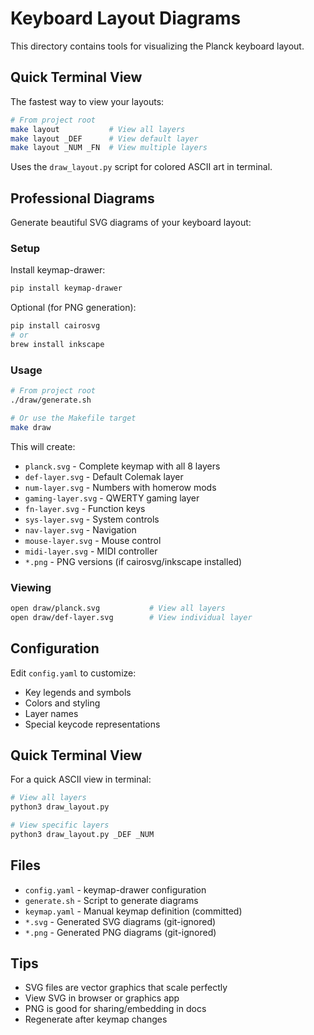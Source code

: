 # Keyboard Layout Diagrams

This directory contains tools for visualizing the Planck keyboard layout.

## Quick Terminal View

The fastest way to view your layouts:

```bash
# From project root
make layout           # View all layers
make layout _DEF      # View default layer
make layout _NUM _FN  # View multiple layers
```

Uses the `draw_layout.py` script for colored ASCII art in terminal.

## Professional Diagrams

Generate beautiful SVG diagrams of your keyboard layout:

### Setup

Install keymap-drawer:

```bash
pip install keymap-drawer
```

Optional (for PNG generation):
```bash
pip install cairosvg
# or
brew install inkscape
```

### Usage

```bash
# From project root
./draw/generate.sh

# Or use the Makefile target
make draw
```

This will create:
- `planck.svg` - Complete keymap with all 8 layers
- `def-layer.svg` - Default Colemak layer
- `num-layer.svg` - Numbers with homerow mods
- `gaming-layer.svg` - QWERTY gaming layer
- `fn-layer.svg` - Function keys
- `sys-layer.svg` - System controls
- `nav-layer.svg` - Navigation
- `mouse-layer.svg` - Mouse control
- `midi-layer.svg` - MIDI controller
- `*.png` - PNG versions (if cairosvg/inkscape installed)

### Viewing

```bash
open draw/planck.svg           # View all layers
open draw/def-layer.svg        # View individual layer
```

## Configuration

Edit `config.yaml` to customize:
- Key legends and symbols
- Colors and styling
- Layer names
- Special keycode representations

## Quick Terminal View

For a quick ASCII view in terminal:

```bash
# View all layers
python3 draw_layout.py

# View specific layers
python3 draw_layout.py _DEF _NUM
```

## Files

- `config.yaml` - keymap-drawer configuration
- `generate.sh` - Script to generate diagrams
- `keymap.yaml` - Manual keymap definition (committed)
- `*.svg` - Generated SVG diagrams (git-ignored)
- `*.png` - Generated PNG diagrams (git-ignored)

## Tips

- SVG files are vector graphics that scale perfectly
- View SVG in browser or graphics app
- PNG is good for sharing/embedding in docs
- Regenerate after keymap changes

